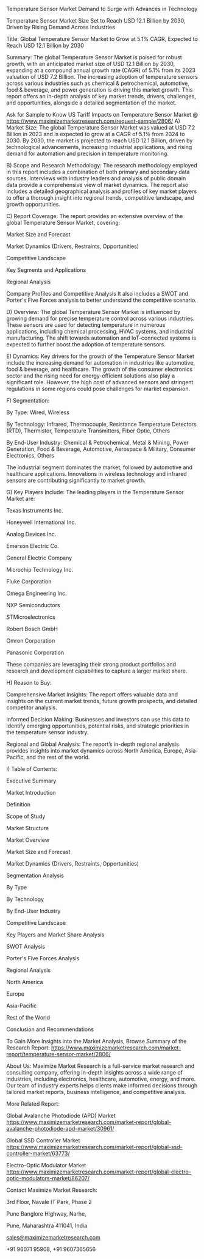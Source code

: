 Temperature Sensor Market Demand to Surge with Advances in Technology

Temperature Sensor Market Size Set to Reach USD 12.1 Billion by 2030, Driven by Rising Demand Across Industries

Title:
Global Temperature Sensor Market to Grow at 5.1% CAGR, Expected to Reach USD 12.1 Billion by 2030

Summary:
The global Temperature Sensor Market is poised for robust growth, with an anticipated market size of USD 12.1 Billion by 2030, expanding at a compound annual growth rate (CAGR) of 5.1% from its 2023 valuation of USD 7.2 Billion. The increasing adoption of temperature sensors across various industries such as chemical & petrochemical, automotive, food & beverage, and power generation is driving this market growth. This report offers an in-depth analysis of key market trends, drivers, challenges, and opportunities, alongside a detailed segmentation of the market.

Ask for Sample to Know US Tariff Impacts on Temperature Sensor Market @ https://www.maximizemarketresearch.com/request-sample/2806/ 
A) Market Size:
The global Temperature Sensor Market was valued at USD 7.2 Billion in 2023 and is expected to grow at a CAGR of 5.1% from 2024 to 2030. By 2030, the market is projected to reach USD 12.1 Billion, driven by technological advancements, increasing industrial applications, and rising demand for automation and precision in temperature monitoring.

B) Scope and Research Methodology:
The research methodology employed in this report includes a combination of both primary and secondary data sources. Interviews with industry leaders and analysis of public domain data provide a comprehensive view of market dynamics. The report also includes a detailed geographical analysis and profiles of key market players to offer a thorough insight into regional trends, competitive landscape, and growth opportunities.

C) Report Coverage:
The report provides an extensive overview of the global Temperature Sensor Market, covering:

Market Size and Forecast

Market Dynamics (Drivers, Restraints, Opportunities)

Competitive Landscape

Key Segments and Applications

Regional Analysis

Company Profiles and Competitive Analysis
It also includes a SWOT and Porter's Five Forces analysis to better understand the competitive scenario.

D) Overview:
The global Temperature Sensor Market is influenced by growing demand for precise temperature control across various industries. These sensors are used for detecting temperature in numerous applications, including chemical processing, HVAC systems, and industrial manufacturing. The shift towards automation and IoT-connected systems is expected to further boost the adoption of temperature sensors.

E) Dynamics:
Key drivers for the growth of the Temperature Sensor Market include the increasing demand for automation in industries like automotive, food & beverage, and healthcare. The growth of the consumer electronics sector and the rising need for energy-efficient solutions also play a significant role. However, the high cost of advanced sensors and stringent regulations in some regions could pose challenges for market expansion.

F) Segmentation:

By Type: Wired, Wireless

By Technology: Infrared, Thermocouple, Resistance Temperature Detectors (RTD), Thermistor, Temperature Transmitters, Fiber Optic, Others

By End-User Industry: Chemical & Petrochemical, Metal & Mining, Power Generation, Food & Beverage, Automotive, Aerospace & Military, Consumer Electronics, Others

The industrial segment dominates the market, followed by automotive and healthcare applications. Innovations in wireless technology and infrared sensors are contributing significantly to market growth.

G) Key Players Include:
The leading players in the Temperature Sensor Market are:

Texas Instruments Inc.

Honeywell International Inc.

Analog Devices Inc.

Emerson Electric Co.

General Electric Company

Microchip Technology Inc.

Fluke Corporation

Omega Engineering Inc.

NXP Semiconductors

STMicroelectronics

Robert Bosch GmbH

Omron Corporation

Panasonic Corporation

These companies are leveraging their strong product portfolios and research and development capabilities to capture a larger market share.

H) Reason to Buy:

Comprehensive Market Insights: The report offers valuable data and insights on the current market trends, future growth prospects, and detailed competitor analysis.

Informed Decision Making: Businesses and investors can use this data to identify emerging opportunities, potential risks, and strategic priorities in the temperature sensor industry.

Regional and Global Analysis: The report’s in-depth regional analysis provides insights into market dynamics across North America, Europe, Asia-Pacific, and the rest of the world.

I) Table of Contents:

Executive Summary

Market Introduction

Definition

Scope of Study

Market Structure

Market Overview

Market Size and Forecast

Market Dynamics (Drivers, Restraints, Opportunities)

Segmentation Analysis

By Type

By Technology

By End-User Industry

Competitive Landscape

Key Players and Market Share Analysis

SWOT Analysis

Porter's Five Forces Analysis

Regional Analysis

North America

Europe

Asia-Pacific

Rest of the World

Conclusion and Recommendations

To Gain More Insights into the Market Analysis, Browse Summary of the Research Report: https://www.maximizemarketresearch.com/market-report/temperature-sensor-market/2806/ 

About Us:
Maximize Market Research is a full-service market research and consulting company, offering in-depth insights across a wide range of industries, including electronics, healthcare, automotive, energy, and more. Our team of industry experts helps clients make informed decisions through tailored market reports, business intelligence, and competitive analysis.

More Related Report: 

Global Avalanche Photodiode (APD) Market https://www.maximizemarketresearch.com/market-report/global-avalanche-photodiode-apd-market/30961/ 

Global SSD Controller Market https://www.maximizemarketresearch.com/market-report/global-ssd-controller-market/63773/ 

Electro-Optic Modulator Market https://www.maximizemarketresearch.com/market-report/global-electro-optic-modulators-market/86207/ 

Contact Maximize Market Research:

3rd Floor, Navale IT Park, Phase 2

Pune Banglore Highway, Narhe,

Pune, Maharashtra 411041, India

sales@maximizemarketresearch.com

+91 96071 95908, +91 9607365656
